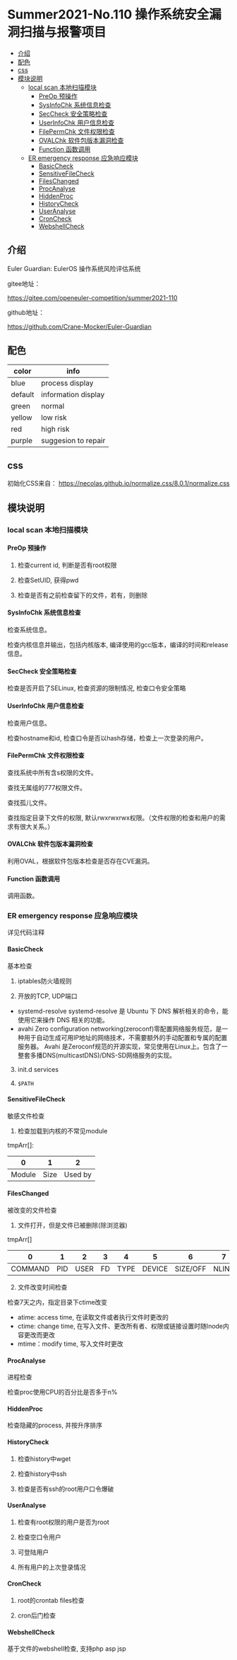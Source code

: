 # Summer2021-No.110 操作系统安全漏洞扫描与报警项目


<!-- vim-markdown-toc GFM -->

* [介绍](#介绍)
* [配色](#配色)
* [css](#css)
* [模块说明](#模块说明)
	* [local scan 本地扫描模块](#local-scan-本地扫描模块)
		* [PreOp 预操作](#preop-预操作)
		* [SysInfoChk 系统信息检查](#sysinfochk-系统信息检查)
		* [SecCheck 安全策略检查](#seccheck-安全策略检查)
		* [UserInfoChk 用户信息检查](#userinfochk-用户信息检查)
		* [FilePermChk 文件权限检查](#filepermchk-文件权限检查)
		* [OVALChk 软件包版本漏洞检查](#ovalchk-软件包版本漏洞检查)
		* [Function 函数调用](#function-函数调用)
	* [ER emergency response 应急响应模块](#er-emergency-response-应急响应模块)
		* [BasicCheck](#basiccheck)
		* [SensitiveFileCheck](#sensitivefilecheck)
		* [FilesChanged](#fileschanged)
		* [ProcAnalyse](#procanalyse)
		* [HiddenProc](#hiddenproc)
		* [HistoryCheck](#historycheck)
		* [UserAnalyse](#useranalyse)
		* [CronCheck](#croncheck)
		* [WebshellCheck](#webshellcheck)

<!-- vim-markdown-toc -->

## 介绍

Euler Guardian: EulerOS 操作系统风险评估系统

gitee地址：

https://gitee.com/openeuler-competition/summer2021-110

github地址：

https://github.com/Crane-Mocker/Euler-Guardian

## 配色

|color|info|
|---|---|
|blue| process display|
|default|information display|
|green|normal|
|yellow|low risk|
|red|high risk|
|purple|suggesion to repair|

## css

初始化CSS来自：
https://necolas.github.io/normalize.css/8.0.1/normalize.css

## 模块说明

### local scan 本地扫描模块

#### PreOp 预操作

1. 检查current id, 判断是否有root权限

2. 检查SetUID, 获得pwd

3. 检查是否有之前检查留下的文件，若有，则删除

#### SysInfoChk 系统信息检查

检查系统信息。

检查内核信息并输出，包括内核版本, 编译使用的gcc版本，编译的时间和release信息。

#### SecCheck 安全策略检查

检查是否开启了SELinux, 检查资源的限制情况, 检查口令安全策略

#### UserInfoChk 用户信息检查

检查用户信息。

检查hostname和id, 检查口令是否以hash存储，检查上一次登录的用户。

#### FilePermChk 文件权限检查

查找系统中所有含s权限的文件。

查找无属组的777权限文件。

查找孤儿文件。

查找指定目录下文件的权限, 默认rwxrwxrwx权限。（文件权限的检查和用户的需求有很大关系。）

#### OVALChk 软件包版本漏洞检查

利用OVAL，根据软件包版本检查是否存在CVE漏洞。

#### Function 函数调用

调用函数。

### ER emergency response 应急响应模块

详见代码注释

#### BasicCheck

基本检查

1. iptables防火墙规则

2. 开放的TCP, UDP端口

- systemd-resolve
systemd-resolve 是 Ubuntu 下 DNS 解析相关的命令，能使用它来操作 DNS 相关的功能。
- avahi
Zero configuration networking(zeroconf)零配置网络服务规范，是一种用于自动生成可用IP地址的网络技术，不需要额外的手动配置和专属的配置服务器。
Avahi 是Zeroconf规范的开源实现，常见使用在Linux上。包含了一整套多播DNS(multicastDNS)/DNS-SD网络服务的实现。

3. init.d services

4. `$PATH`

#### SensitiveFileCheck

敏感文件检查

1. 检查加载到内核的不常见module

tmpArr[]:

|0|1|2|
|---|---|---|
|Module|Size|Used by|

#### FilesChanged

被改变的文件检查

1. 文件打开，但是文件已被删除(除浏览器)

tmpArr[]

|0|1|2|3|4|5|6|7|8|9|
|---|---|---|---|---|---|---|---|---|---|
|COMMAND|PID|USER|FD|TYPE|DEVICE|SIZE/OFF|NLINK|NODE|NAME|


2. 文件改变时间检查

检查7天之内，指定目录下ctime改变

- atime: access time, 在读取文件或者执行文件时更改的
- ctime: change time, 在写入文件、更改所有者、权限或链接设置时随Inode内容更改而更改
- mtime：modify time, 写入文件时更改

#### ProcAnalyse

进程检查

检查proc使用CPU的百分比是否多于n%

#### HiddenProc

检查隐藏的process, 并按升序排序

#### HistoryCheck

1. 检查history中wget

2. 检查history中ssh

3. 检查是否有ssh的root用户口令爆破

#### UserAnalyse

1. 检查有root权限的用户是否为root

2. 检查空口令用户

3. 可登陆用户

4. 所有用户的上次登录情况

#### CronCheck

1. root的crontab files检查

2. cron后门检查

#### WebshellCheck

基于文件的webshell检查, 支持php asp jsp
